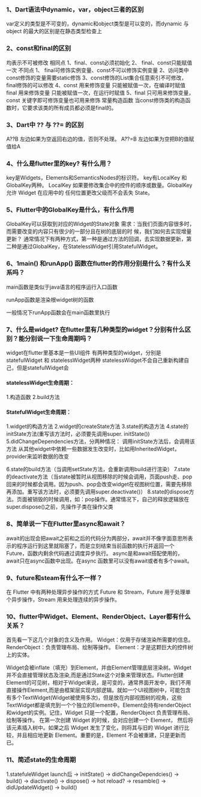 

### 1、Dart语法中dynamic，var，object三者的区别
var定义的类型是不可变的，dynamic和object类型是可以变的，而dynamic 与object 的最大的区别是在静态类型检查上

### 2、const和final的区别
均表示不可被修改
相同点
1、final、const必须初始化
2、 final、const只能赋值一次
不同点
1、 final可修饰实例变量、const不可以修饰实例变量
2、访问类中const修饰的变量需要static修饰
3、const修饰的List集合任意索引不可修改，final修饰的可以修改
4、const 用来修饰变量 只能被赋值一次，在编译时赋值
final 用来修饰变量 只能被赋值一次，在运行时赋值
5、final 只可用来修饰变量， const 关键字即可修饰变量也可用来修饰 常量构造函数
当const修饰类的构造函数时，它要求该类的所有成员都必须是final的。

### 3、Dart中 ?? 与 ??= 的区别
A??B
左边如果为空返回右边的值，否则不处理。
A??=B
左边如果为空把B的值赋值给A

### 4、什么是flutter里的key? 有什么用？

key是Widgets，Elements和SemanticsNodes的标识符。
key有LocalKey 和 GlobalKey两种。
LocalKey 如果要修改集合中的控件的顺序或数量。GlobalKey允许 Widget 在应用中的 任何位置更改父级而不会丢失 State。

### 5、Flutter中的GlobalKey是什么，有什么作用

GlobalKey可以获取到对应的Widget的State对象
需求：当我们页面内容很多时，而需要改变的内容只有很少的一部分且在树的底层的时 候，我们如何去实现增量更新？
通常情况下有两种方式，第一种是通过方法的回调，去实现数据更新，第二种是通过GlobalKey，在StatelessWidget引用StatefulWidget。


### 6、1main() 和runApp() 函数在flutter的作用分别是什么？有什么关系吗？
main函数是类似于java语言的程序运行入口函数

runApp函数是渲染根widget树的函数

一般情况下runApp函数会在main函数里执行

### 7、什么是widget? 在flutter里有几种类型的widget？分别有什么区别？能分别说一下生命周期吗？
widget在flutter里基本是一些UI组件
有两种类型的widget，分别是statefulWidget 和 statelessWidget两种
statelessWidget不会自己重新构建自己，但是statefulWidget会


#### statelessWidget生命周期：
1.构造函数
2.build方法

#### StatefulWidget生命周期：
1.widget的构造方法
2.widget的createState方法
3.state的构造方法
4.state的initState方法(重写该方法时，必须要先调用super. initState())
5.didChangeDependencies方法，分两种情况：
    调用initState方法后，会调用该方法
    从其他widget中依赖一些数据发生改变时，比如用InheritedWidget，provider来监听数据的改变

6.state的build方法（当调用setState方法，会重新调用build进行渲染）
7.state的deactivate方法（当state被暂时从视图移除的时候会调用，页面push走、pop回来的时候都会调用。因为push、pop会改变widget在视图树位置，需要先移除再添加。重写该方法时，必须要先调用super.deactivate()）
8.state的dispose方法。页面被销毁的时候调用，如：pop操作。通常情况下，自己的释放逻辑放在super.dispose()之前，先操作子类在操作父类

### 8、简单说一下在Flutter里async和await？
await的出现会把await之前和之后的代码分为两部分，await并不像字面意思所表示的程序运行到这里就阻塞了，而是立刻结束当前函数的执行并返回一个Future，函数内剩余代码通过调度异步执行。
async是和await搭配使用的，await只在async函数中出现。在async 函数里可以没有await或者有多个await。

### 9、future和steam有什么不一样？
在 Flutter 中有两种处理异步操作的方式 Future 和 Stream，Future 用于处理单个异步操作，Stream 用来处理连续的异步操作。

### 10、flutter中Widget、Element、RenderObject、Layer都有什么关系？
首先看一下这几个对象的含义及作用。
Widget：仅用于存储渲染所需要的信息。
RenderObject：负责管理布局、绘制等操作。
Element：才是这颗巨大的控件树上的实体。


Widget会被inflate（填充）到Element，并由Element管理底层渲染树。Widget并不会直接管理状态及渲染,而是通过State这个对象来管理状态。Flutter创建Element的可见树，相对于Widget来说，是可变的，通常界面开发中，我们不用直接操作Element,而是由框架层实现内部逻辑。就如一个UI视图树中，可能包含有多个TextWidget(Widget被使用多次)，但是放在内部视图树的视角，这些TextWidget都是填充到一个个独立的Element中。Element会持有renderObject和widget的实例。记住，Widget 只是一个配置，RenderObject 负责管理布局、绘制等操作。
在第一次创建 Widget 的时候，会对应创建一个 Element， 然后将该元素插入树中。如果之后 Widget 发生了变化，则将其与旧的 Widget 进行比较，并且相应地更新 Element。重要的是，Element 不会被重建，只是更新而已。

### 11、简述state的生命周期
1.statefuleWidget launch后 → initState() → didChangeDependcies() →  build() → diactivate() → dispose()
                                                                            → hot reload? → resamble() → didUpdateWidget() → build()

